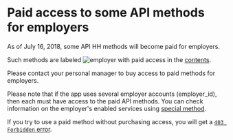 # Paid access to some API methods for employers

As of July 16, 2018, some API HH methods will become paid for employers.

Such methods are labeled <img src="http://hhru.github.io/api/badges/emp_paid.png" alt="employer with paid access" /> in the [contents](README.md#headhunter-api).

Please contact your personal manager to buy access to paid methods for employers.

Please note that if the app uses several employer accounts (employer_id), then each must have access to the paid API methods.
You can check information on the employer's enabled services using [special method](payable/employer_services.md#payable-api-actions).

If you try to use a paid method without purchasing access, you will get a [`403 Forbidden` error](errors.md#employer_payable_methods).
